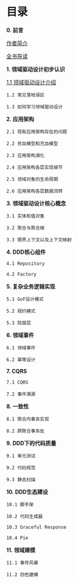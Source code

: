 # 目录

**0. 前言**

[作者简介](0.2.md "作者简介")

[全书导读](0.3.md)

**1. 领域驱动设计初步认识**

[1.1 领域驱动设计介绍](../1/1.1.md)

    1.2 常见落地误区

    1.3 如何学习领域驱动设计

**2. 应用架构**

    2.1 现有应用架构存在的问题

    2.2 贫血模型和充血模型

    2.3 应用架构演化

    2.4 应用架构各层实现细节

    2.5 领域对象的生命周期

    2.6 应用架构各层数据流转

**3. 领域驱动设计核心概念**

    3.1 实体和值对象

    3.2 聚合与聚合根

    3.3 限界上下文以及上下文映射

**4. DDD核心组件**

    4.1 Repository

    4.2 Factory

**5. 复杂业务逻辑实现**

    5.1 GoF设计模式

    5.2 规约模式

    5.3 防腐层

**6. 领域事件**

    6.1 领域事件

    6.2 幂等设计

**7. CQRS**

    7.1 CQRS

    7.2 事件溯源

**8. 一致性**

    8.1 聚合内事务实现

    8.2 跨聚合事务处

**9. DDD下的代码质量**

    9.1 单元测试

    9.2 代码规范

    9.3 静态扫描

**10. DDD生态建设**

    10.1 脚手架

    10.2 代码生成器

    10.3 Graceful Response

    10.4 Pie

**11. 领域建模**

    11.1 事件风暴

    11.2 四色建模
